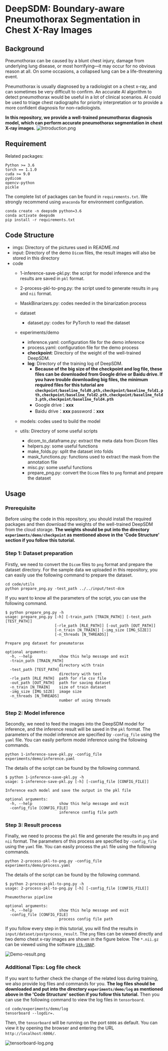 # DeepSDM: Boundary-aware Pneumothorax Segmentation in Chest X-Ray Images
## Background
Pneumothorax can be caused by a blunt chest injury, damage from underlying lung disease, or most horrifying—it may occur for no obvious reason at all. On some occasions, a collapsed lung can be a life-threatening event.

Pneumothorax is usually diagnosed by a radiologist on a chest x-ray, and can sometimes be very difficult to confirm. An accurate AI algorithm to detect pneumothorax would be useful in a lot of clinical scenarios. AI could be used to triage chest radiographs for priority interpretation or to provide a more confident diagnosis for non-radiologists.

**In this repository, we provide a well-trained pneumothorax diagnosis model, which can perform accurate pneumothorax segmentation in chest X-ray images.**
![Introduction.png](https://github.com/wangyunpengbio/DeepSDM/raw/master/imgs/1-intro.png
)
## Requirement
Related packages:
```
Python >= 3.6
torch == 1.1.0
cuda >= 9.0
pydicom
opencv-python
pickle
```
The complete list of packages can be found in `requirements.txt`. We strongly recommend using `anaconda` for environment configuration.
```
conda create -n deepsdm python=3.6
conda activate deepsdm
pip install -r requirements.txt
```
## Code Structure

- imgs: Directory of the pictures used in README.md
- input: Directory of the demo `Dicom` files, the result images will also be stored in this directory
- code
  - 1-inference-save-pkl.py: the script for model inference and the results are saved in `pkl` format.
  - 2-process-pkl-to-png.py: the script used to generate results in `png` and `nii` format.
  - MaskBinarizers.py: codes needed in the binarization process
  - dataset
    - dataset.py: codes for PyTorch to read the dataset
  - experiments/demo
    - inference.yaml: configuration file for the demo inference
    - process.yaml: configuration file for the demo process
    - **checkpoint**: Directory of the weight of the well-trained DeepSDM.
    - **log**: Directory of the training log of DeepSDM.
      - **Because of the big size of the checkpoint and log file, these files can be downloaded from Google drive or Baidu drive. If you have trouble downloading big files, the minimum required files for this tutorial are `checkpoint/baseline_fold0.pth,checkpoint/baseline_fold1.pth,checkpoint/baseline_fold2.pth,checkpoint/baseline_fold3.pth,checkpoint/baseline_fold4.pth`**
      - Google drive：**xxx**
      - Baidu drive：**xxx** password：**xxx**

  - models: codes used to build the model
  - utils: Directory of some useful scripts
    - dicom_to_dataframe.py: extract the meta data from Dicom files
    - helpers.py: some useful functions
    - make_folds.py: split the dataset into folds
    - mask_functions.py: functions used to extract the mask from the annotation file
    - misc.py: some useful functions
    - prepare_png.py: convert the `Dicom` files to `png` format and prepare the dataset

## Usage

### Prerequisite
Before using the code in this repository, you should install the required packages and then download the weights of the well-trained DeepSDM from the cloud storage. **The weights should be put into the directory `experiments/demo/checkpoint` as mentioned above in the 'Code Structure' section if you follow this tutorial.**

### Step 1: Dataset preparation
Firstly, we need to convert the `Dicom` files to `png` format and prepare the dataset directory. For the sample data we uploaded in this repository, you can easily use the following command to prepare the dataset.

```
cd code/utils
python prepare_png.py -test_path ../../input/test-dcm
```
If you want to know all the parameters of the script, you can use the following command.
```
$ python prepare_png.py -h
usage: prepare_png.py [-h] [-train_path [TRAIN_PATH]] [-test_path [TEST_PATH]]
                      [-rle_path [RLE_PATH]] [-out_path [OUT_PATH]]
                      [-n_train [N_TRAIN]] [-img_size [IMG_SIZE]]
                      [-n_threads [N_THREADS]]

Prepare png dataset for pneumatorax

optional arguments:
  -h, --help            show this help message and exit
  -train_path [TRAIN_PATH]
                        directory with train
  -test_path [TEST_PATH]
                        directory with test
  -rle_path [RLE_PATH]  path for rle csv file
  -out_path [OUT_PATH]  path for saving dataset
  -n_train [N_TRAIN]    size of train dataset
  -img_size [IMG_SIZE]  image size
  -n_threads [N_THREADS]
                        number of using threads

```

### Step 2: Model inference
Secondly, we need to feed the images into the DeepSDM model for inference, and the inference result will be saved in the `pkl` format. The parameters of the model inference are specified by `-config_file` using the `yaml` file. You can easily perform model inference using the following commands. 

```
python 1-inference-save-pkl.py -config_file experiments/demo/inference.yaml
```
The details of the script can be found by the following command.
```
$ python 1-inference-save-pkl.py -h
usage: 1-inference-save-pkl.py [-h] [-config_file [CONFIG_FILE]]

Inference each model and save the output in the pkl file

optional arguments:
  -h, --help            show this help message and exit
  -config_file [CONFIG_FILE]
                        inference config file path
```

### Step 3: Result process
Finally, we need to process the `pkl` file and generate the results in `png` and `nii` format. The parameters of this process are specified by `-config_file` using the `yaml` file. You can easily process the `pkl` file using the following commands.
```
python 2-process-pkl-to-png.py -config_file experiments/demo/process.yaml
```
The details of the script can be found by the following command.
```
$ python 2-process-pkl-to-png.py -h
usage: 2-process-pkl-to-png.py [-h] [-config_file [CONFIG_FILE]]

Pneumothorax pipeline

optional arguments:
  -h, --help            show this help message and exit
  -config_file [CONFIG_FILE]
                        process config file path
```
If you follow every step in this tutorial, you will find the results in `input/dataset/postprocess_result`. The `png` files can be viewed directly and two demo chest x-ray images are shown in the figure below. The `*.nii.gz` can be viewed using the software [`itk-SNAP`](http://www.itksnap.org/pmwiki/pmwiki.php). 

![Demo-result.png](https://github.com/wangyunpengbio/DeepSDM/raw/master/imgs/2-demo.png
)

### Additional Tips: Log file check
If you want to further check the change of the related loss during training, we also provide log files and commands for you. **The log files should be downloaded and put into the directory `experiments/demo/log` as mentioned above in the 'Code Structure' section if you follow this tutorial.** Then you can use the following command to view the log files in `tensorboard`.
```
cd code/experiments/demo/log
tensorboard --logdir=.
```
Then, the `tensorboard` will be running on the port `6006` as default. You can view it by opening the browser and entering the URL `http://localhost:6006/`.

![tensorboard-log.png](https://github.com/wangyunpengbio/DeepSDM/raw/master/imgs/3-log.gif
)